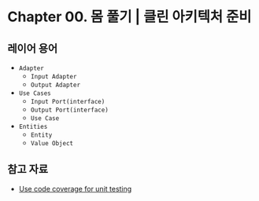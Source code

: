 # Chapter 00. 몸 풀기 | 클린 아키텍처 준비

## 레이어 용어
- `Adapter`
  - `Input Adapter`
  - `Output Adapter`
- `Use Cases`
  - `Input Port(interface)`
  - `Output Port(interface)`
  - `Use Case`
- `Entities`
  - `Entity`
  - `Value Object`

## 참고 자료
- [Use code coverage for unit testing](https://learn.microsoft.com/en-us/dotnet/core/testing/unit-testing-code-coverage?tabs=windows)